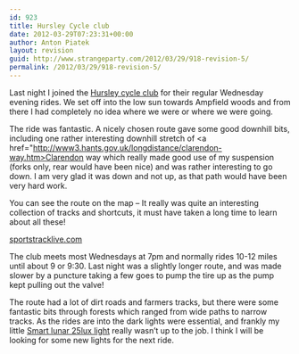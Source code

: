 ```yaml
---
id: 923
title: Hursley Cycle club
date: 2012-03-29T07:23:31+00:00
author: Anton Piatek
layout: revision
guid: http://www.strangeparty.com/2012/03/29/918-revision-5/
permalink: /2012/03/29/918-revision-5/
---
```

Last night I joined the [Hursley cycle club](http://cycling.ibmhursleyclub.org.uk/) for their regular Wednesday evening rides. We set off into the low sun towards Ampfield woods and from there I had completely no idea where we were or where we were going.

The ride was fantastic. A nicely chosen route gave some good downhill bits, including one rather interesting downhill stretch of <a href="http://www3.hants.gov.uk/longdistance/clarendon-way.htm>Clarendon way</a> which really made good use of my suspension (forks only, rear would have been nice) and was rather interesting to go down. I am very glad it was down and not up, as that path would have been very hard work.

You can see the route on the map &#8211; It really was quite an interesting collection of tracks and shortcuts, it must have taken a long time to learn about all these!  


<div id="w1333005075514">
  <a href="http://sportstracklive.com">sportstracklive.com</a>
</div>



The club meets most Wednesdays at 7pm and normally rides 10-12 miles until about 9 or 9:30. Last night was a slightly longer route, and was made slower by a puncture taking a few goes to pump the tire up as the pump kept pulling out the valve!

The route had a lot of dirt roads and farmers tracks, but there were some fantastic bits through forests which ranged from wide paths to narrow tracks. As the rides are into the dark lights were essential, and frankly my little [Smart lunar 25lux light](http://road.cc/content/review/9009-smart-lunar-25-front-and-rear-light-set) really wasn&#8217;t up to the job. I think I will be looking for some new lights for the next ride.